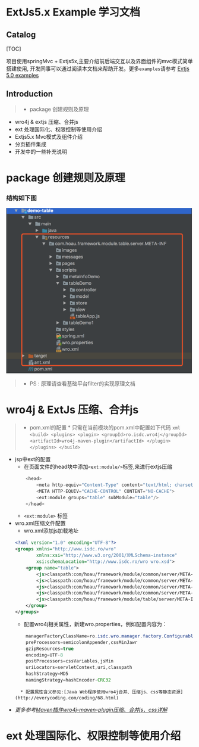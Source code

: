# ExtJs5.x Example 学习文档

## Catalog

[TOC]

项目使用springMvc + Extjs5x,主要介绍前后端交互以及界面组件的mvc模式简单搭建使用,
开发同事可以通过阅读本文档来帮助开发。更多`examples`请参考 [Extjs 5.0 examples](http://examples.sencha.com/extjs/5.0.0/examples/kitchensink/)

## Introduction
>* package 创建规则及原理
* wro4j & extjs 压缩、合并js
* ext 处理国际化、权限控制等使用介绍
* Extjs5.x Mvc模式及组件介绍
* 分页插件集成
* 开发中的一些补充说明

# package 创建规则及原理
### 结构如下图

<div align = 'center' style='width:500px;'>
  <img src='images/package.png'/>
</div>

  >* PS : 原理请查看基础平台filter的实现原理文档

# wro4j & ExtJs 压缩、合并js
>* pom.xml的配置
	* 只需在当前模块的pom.xml中配置如下代码
	```xml
		<build>
	        <plugins>
	            <plugin>
	                <groupId>ro.isdc.wro4j</groupId>
	                <artifactId>wro4j-maven-plugin</artifactId>
	            </plugin>
	        </plugins>
		</build>
	```
* jsp中ext的配置
	* 在页面文件的head块中添加`<ext:module/>`标签,来进行extjs压缩
	```javascript
		<head>
		    <meta http-equiv="Content-Type" content="text/html; charset=utf-8">
		    <META HTTP-EQUIV="CACHE-CONTROL" CONTENT="NO-CACHE">
		    <ext:module groups="table" subModule="table"/>
		</head>
	```
	* `<ext:module>` 标签
* wro.xml压缩文件配置
	* wro.xml添加js加载地址
	```xml
	<?xml version="1.0" encoding="UTF-8"?>
	<groups xmlns="http://www.isdc.ro/wro"
	        xmlns:xsi="http://www.w3.org/2001/XMLSchema-instance"
	        xsi:schemaLocation="http://www.isdc.ro/wro wro.xsd">
	    <group name="table">
	        <js>classpath:com/hoau/framework/module/common/server/META-INF/scripts/ext-hoau.js</js>
	        <js>classpath:com/hoau/framework/module/common/server/META-INF/scripts/ty-util.js</js>
	        <js>classpath:com/hoau/framework/module/common/server/META-INF/scripts/commonSelector.js</js>
	        <js>classpath:com/hoau/framework/module/common/server/META-INF/scripts/common.js</js>
	        <js>classpath:com/hoau/framework/module/table/server/META-INF/scripts/table/tableApp.js</js>
	    </group>
	</groups>
	```
	* 配置wro4j相关属性，新建wro.properties，例如配置内容为：
	```java
		managerFactoryClassName=ro.isdc.wro.manager.factory.ConfigurableWroManagerFactory
		preProcessors=semicolonAppender,cssMinJawr
		gzipResources=true
		encoding=UTF-8
		postProcessors=cssVariables,jsMin
		uriLocators=servletContext,uri,classpath
		hashStrategy=MD5
		namingStrategy=hashEncoder-CRC32
	```
		* 配置属性含义参见:[Java Web程序使用wro4j合并、压缩js、css等静态资源](http://everycoding.com/coding/68.html)
* *更多参考[Maven插件wro4j-maven-plugin压缩、合并js、css详解](http://www.everycoding.com/coding/67.html)*

# ext 处理国际化、权限控制等使用介绍
